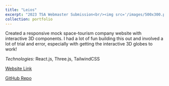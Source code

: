 ```yaml
---
title: "Leios"
excerpt: "2023 TSA Webmaster Submission<br/><img src='/images/500x300.png'>"
collection: portfolio
---
```


Created a responsive mock space-tourism company website with interactive 3D components. I had a lot of fun building this out and involved a lot of trial and error, especially with getting the interactive 3D globes to work!

*Technologies:* React.js, Three.js, TailwindCSS

[Website Link](https://6851f713-49bc-441c-b040-0ed34df36a2e.netlify.app/)

[GitHub Repo](https://github.com/derp000/tsa-webmasters-2023)
